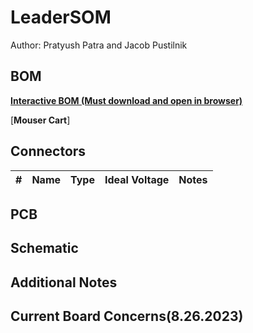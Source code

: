 # LeaderSOM
Author: Pratyush Patra and Jacob Pustilnik



## BOM
[**Interactive BOM (Must download and open in browser)**](bom/ibom.html)

[**Mouser Cart**]

## Connectors
| # | Name | Type | Ideal Voltage | Notes |
| - | - | - | - | - |

## PCB

## Schematic


## Additional Notes

## Current Board Concerns(8.26.2023)
